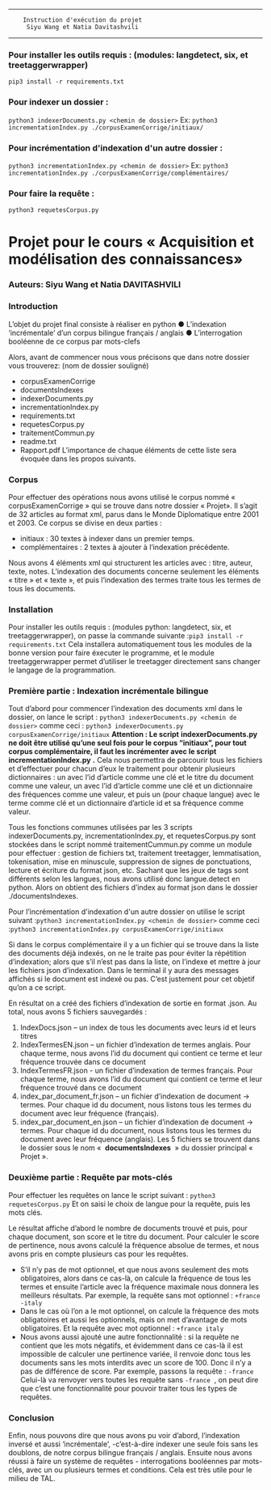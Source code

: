 -------------------------------------------------
        Instruction d'exécution du projet
         Siyu Wang et Natia Davitashvili
-------------------------------------------------
### Pour installer les outils requis : (modules: langdetect, six, et treetaggerwrapper)
```pip3 install -r requirements.txt```

### Pour indexer un dossier :
```python3 indexerDocuments.py <chemin de dossier>```
Ex: ```python3 incrementationIndex.py ./corpusExamenCorrige/initiaux/```

### Pour incrémentation d'indexation d'un autre dossier :
```python3 incrementationIndex.py <chemin de dossier>```
Ex: ```python3 incrementationIndex.py ./corpusExamenCorrige/complémentaires/```

### Pour faire la requête :
```python3 requetesCorpus.py```

# Projet pour le cours « Acquisition et modélisation des connaissances»

### Auteurs: Siyu Wang et Natia DAVITASHVILI

### Introduction
L’objet du projet final consiste à réaliser en python
● L’indexation ‘incrémentale’ d’un corpus bilingue français / anglais
● L’interrogation booléenne de ce corpus par mots-clefs

Alors, avant de commencer nous vous précisons que dans notre dossier vous trouverez: (nom de dossier souligné)
- corpusExamenCorrige
- documentsIndexes
- indexerDocuments.py
- incrementationIndex.py
- requirements.txt
- requetesCorpus.py
- traitementCommun.py
- readme.txt
- Rapport.pdf
L’importance de chaque éléments de cette liste sera évoquée dans les propos suivants.

### Corpus
Pour effectuer des opérations nous avons utilisé le corpus nommé « corpusExamenCorrige » qui se trouve dans notre dossier « Projet». Il s’agit de 32 articles au format xml, parus dans le Monde Diplomatique entre 2001 et 2003. Ce corpus se divise en deux parties :
- initiaux : 30 textes à indexer dans un premier temps.
- complémentaires : 2 textes à ajouter à l’indexation précédente.

Nous avons 4 éléments xml qui structurent les articles avec : titre, auteur, texte, notes.
L’indexation des documents concerne seulement les éléments « titre » et « texte », et puis l’indexation des termes traite tous les termes de tous les documents.

### Installation
Pour installer les outils requis : (modules python: langdetect, six, et treetaggerwrapper), on passe la commande suivante :​ ```pip3 install -r requirements.txt```
Cela installera automatiquement tous les modules de la bonne version pour faire éxecuter le programme, et le module treetaggerwrapper permet d’utiliser le treetagger directement sans changer le langage de la programmation.

### Première partie : Indexation incrémentale bilingue
Tout d’abord pour commencer l’indexation des documents xml dans le dossier, on lance le script : ```python3 indexerDocuments.py <chemin de dossier>``` ​ 
comme ceci : ```python3 indexerDocuments.py corpusExamenCorrige/initiaux```
**Attention : Le script** ​ **indexerDocuments.py** ​ **ne doit être utilisé qu’une seul fois pour le corpus “initiaux”, pour tout corpus complémentaire, il faut les incrémenter avec le script** ​ **incrementationIndex.py** ​**.**
Cela nous permettra de parcourir tous les fichiers et d’effectuer pour chacun d’eux le traitement pour obtenir plusieurs dictionnaires : 
un avec l’id d’article comme une clé et le titre du document comme une valeur, 
un avec l’id d’article comme une clé et un dictionnaire des fréquences comme une valeur, 
et puis un (pour chaque langue) avec le terme comme clé et un dictionnaire d’article id et sa fréquence comme valeur.

Tous les fonctions communes utilisées par les 3 scripts ​indexerDocuments.py​, incrementationIndex.py​, et ​requetesCorpus.py​ sont stockées dans le script nommé traitementCummun.py​ comme un module pour effectuer : gestion de fichiers txt, traitement treetagger, lemmatisation, tokenisation, mise en minuscule, suppression de signes de ponctuations, lecture et écriture du format json, etc. Sachant que les jeux de tags sont différents selon les langues, nous avons utilisé donc langue.detect en python. Alors on obtient des fichiers d’index au format json dans le dossier ./documentsIndexes. 

Pour l’incrémentation d'indexation d'un autre dossier on utilise le script suivant :```python3 incrementationIndex.py <chemin de dossier>``` comme ceci :```python3 incrementationIndex.py corpusExamenCorrige/initiaux```

Si dans le corpus complémentaire il y a un fichier qui se trouve dans la liste des documents déjà indexés, on ne le traite pas pour éviter la répétition d’indexation; alors que s’il n’est pas dans la liste, on l’indexe et mettre à jour les fichiers json d’indexation. Dans le terminal il y aura des messages affichés si le document est indexé ou pas. C’est justement pour cet objetif qu’on a ce script.

En résultat on a créé des fichiers d’indexation de sortie en format .json.
Au total, nous avons 5 fichiers sauvegardés :
1) IndexDocs.json – un index de tous les documents avec leurs id et leurs titres
2) IndexTermesEN.json – un fichier d’indexation de termes anglais. Pour chaque terme, nous avons l’id du document qui contient ce terme et leur fréquence trouvée dans ce document
3) IndexTermesFR.json - un fichier d’indexation de termes français. Pour chaque terme, nous avons l’id du document qui contient ce terme et leur fréquence trouvé dans ce document
4) index_par_document_fr.json – un fichier d’indexation de document -> termes. Pour chaque id du document, nous listons tous les termes du document avec leur fréquence (français).
5) index_par_document_en.json – un fichier d’indexation de document -> termes. Pour chaque id du document, nous listons tous les termes du document avec leur fréquence (anglais). Les 5 fichiers se trouvent dans le dossier sous le nom « ​ **documentsIndexes** ​ » du dossier principal « Projet ».

### Deuxième partie : Requête par mots-clés
Pour effectuer les requêtes on lance le script suivant : ```python3 requetesCorpus.py```
Et on saisi le choix de langue pour la requête, puis les mots clés.

Le résultat affiche d’abord le nombre de documents trouvé et puis, pour chaque document, son score et le titre du doc​ument.
Pour calculer le score de pertinence, nous avons calculé la fréquence absolue de termes, et nous avons pris en compte plusieurs cas pour les requêtes.

- S’il n’y pas de mot optionnel, et que nous avons seulement des mots obligatoires, alors dans ce cas-là, on calcule la fréquence de tous les termes et ensuite l’article avec la fréquence maximale nous donnera les meilleurs résultats. Par exemple, la requête sans mot optionnel : ​ ```+france -italy```
- Dans le cas où l’on a le mot optionnel, on calcule la fréquence des mots obligatoires et aussi les optionnels, mais on met d’avantage de mots obligatoires. Et la requête avec mot optionnel : ​ ```+france italy```
- Nous avons aussi ajouté une autre fonctionnalité : si la requête ne contient que les mots négatifs, et évidemment dans ce cas-là il est impossible de calculer une pertinence variée, il renvoie donc tous les documents sans les mots interdits avec un score de 100. Donc il n’y a pas de différence de score. Par exemple, passons la requête : ​ ```-france```
Celui-là va renvoyer vers toutes les requête sans ​ ```-france``` ​ , ​on peut dire que c’est une fonctionnalité pour pouvoir traiter tous les types de requêtes.

### Conclusion
Enfin, nous pouvons dire que nous avons pu voir d’abord, l’indexation inversé et aussi ‘incrémentale’, -c’est-à-dire indexer une seule fois sans les doublons, de notre corpus bilingue français / anglais.
Ensuite nous avons réussi à faire un système de ​requêtes​ - ​interrogations booléennes par mots-clés, avec un ou plusieurs termes et conditions. Cela est très utile pour le milieu de TAL.

